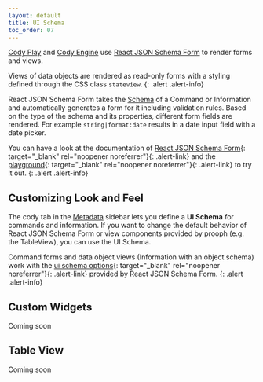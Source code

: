 ```yaml
---
layout: default
title: UI Schema
toc_order: 07
---
```


[Cody Play]({{site.baseUrl}}/cody_play/a-playground-for-your-design.html) and [Cody Engine]({{site.baseUrl}}/cody_engine/introduction.html) use [React JSON Schema Form](https://rjsf-team.github.io/react-jsonschema-form/docs/)
to render forms and views.

Views of data objects are rendered as read-only forms with a styling defined through the CSS class `stateview`.
{: .alert .alert-info}

React JSON Schema Form takes the [Schema]({{site.baseUrl}}/board_workspace/Schema.html) of a Command or Information and automatically generates a form for it including validation rules.
Based on the type of the schema and its properties, different form fields are rendered. For example `string|format:date` results in a date input field with a date picker.

You can have a look at the documentation of [React JSON Schema Form](https://rjsf-team.github.io/react-jsonschema-form/docs/){: target="_blank" rel="noopener noreferrer"}{: .alert-link} and the [playground](https://rjsf-team.github.io/react-jsonschema-form/){: target="_blank" rel="noopener noreferrer"}{: .alert-link}
to try it out.
{: .alert .alert-info}

## Customizing Look and Feel

The cody tab in the [Metadata]({{site.baseUrl}}/board_workspace/Metadata.html) sidebar lets you define a **UI Schema** for commands and information.
If you want to change the default behavior of React JSON Schema Form or view components provided by prooph (e.g. the TableView), you can use the UI Schema.

Command forms and data object views (Information with an object schema) work with the [ui schema options](https://rjsf-team.github.io/react-jsonschema-form/docs/api-reference/uiSchema){: target="_blank" rel="noopener noreferrer"}{: .alert-link} provided by React JSON Schema Form. 
{: .alert .alert-info}

## Custom Widgets

Coming soon

## Table View

Coming soon
